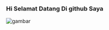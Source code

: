 ### Hi Selamat Datang Di github Saya

![gambar](https://gt-pyephoto-api.onrender.com/gusti?text=Gusti)
